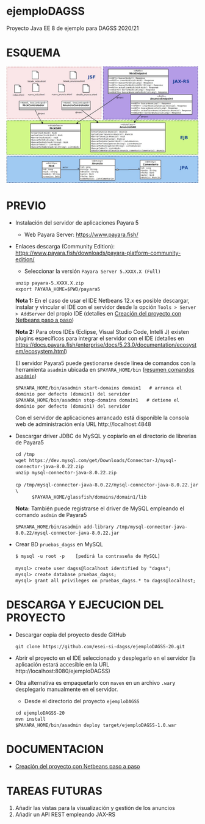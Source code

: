 # ejemploDAGSS
Proyecto Java EE 8 de ejemplo para DAGSS 2020/21

# ESQUEMA
![Esquema del ejemplo](doc/esquema.jpg?raw=true "Esquema del proyecto JSF + JAX-RS")


# PREVIO

* Instalación del servidor de aplicaciones Payara 5 
  
    * Web Payara Server: https://www.payara.fish/
* Enlaces descarga (Community Edition): https://www.payara.fish/downloads/payara-platform-community-edition/
    * Seleccionar la versión `Payara Server 5.XXXX.X (Full)`
  
  ```
  unzip payara-5.XXXX.X.zip
  export PAYARA_HOME=$PWD/payara5
  ```
  
  **Nota 1:**  En el caso de usar el IDE Netbeans 12.x es posible descargar, instalar y vincular el IDE con el servidor desde la opción `Tools > Server > AddServer` del propio IDE (detalles en [Creación del proyecto con Netbeans paso a paso](/doc/pasos_netbeans.md))
  
  **Nota 2:**  Para otros IDEs (Eclipse, Visual Studio Code, Intelli J) existen plugins específicos para integrar el servidor con el IDE (detalles en https://docs.payara.fish/enterprise/docs/5.23.0/documentation/ecosystem/ecosystem.html) 
  
  El servidor Payara5 puede gestionarse desde línea de comandos con la herramienta `asadmin` ubicada en `$PAYARA_HOME/bin` ([resumen comandos `asadmin`](https://docs.payara.fish/community/docs/5.2020.6/documentation/payara-server/asadmin-commands/server-management-commands.html))
  
  ```
  $PAYARA_HOME/bin/asadmin start-domains domain1   # arranca el dominio por defecto (domain1) del servidor
  $PAYARA_HOME/bin/asadmin stop-domains domain1   # detiene el dominio por defecto (domain1) del servidor
  ```
  
  Con el servidor de aplicaciones arrancado está disponible la consola web de administración enla URL http://localhost:4848
  
* Descargar driver JDBC de MySQL y copiarlo en el directorio de librerias de Payara5
  
  ```
  cd /tmp
  wget https://dev.mysql.com/get/Downloads/Connector-J/mysql-connector-java-8.0.22.zip
  unzip mysql-connector-java-8.0.22.zip
     
  cp /tmp/mysql-connector-java-8.0.22/mysql-connector-java-8.0.22.jar \
        $PAYARA_HOME/glassfish/domains/domain1/lib
  ```
  
  **Nota:** También puede registrarse el driver de MySQL empleando el comando `asdmin` de Payara5
  
  ```
  $PAYARA_HOME/bin/asadmin add-library /tmp/mysql-connector-java-8.0.22/mysql-connector-java-8.0.22.jar
  ```
  
   
  
* Crear BD `pruebas_dagss` en MySQL
   ```
   $ mysql -u root -p    [pedirá la contraseña de MySQL]

   mysql> create user dagss@localhost identified by "dagss";
   mysql> create database pruebas_dagss;
   mysql> grant all privileges on pruebas_dagss.* to dagss@localhost;
   ```

# DESCARGA Y EJECUCION DEL PROYECTO

* Descargar copia del proyecto desde GitHub
   ```
   git clone https://github.com/esei-si-dagss/ejemploDAGSS-20.git
   ```

* Abrir el proyecto en el IDE seleccionado y desplegarlo en el servidor (la aplicación estará accesible en la URL http://localhost:8080/ejemploDAGSS)

* Otra alternativa es empaquetarlo con `maven` en un archivo `.war`y desplegarlo manualmente en el servidor.

    * Desde el directorio del proyecto `ejemploDAGSS`

    ```
    cd ejemploDAGSS-20
    mvn install
    $PAYARA_HOME/bin/asadmin deploy target/ejemploDAGSS-1.0.war
    ```


# DOCUMENTACION
 
* [Creación del proyecto con Netbeans paso a paso](/doc/pasos_netbeans.md)

# TAREAS FUTURAS
1. Añadir las vistas para la visualización y gestión de los anuncios 
2. Añadir un API REST empleando JAX-RS
